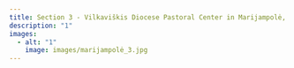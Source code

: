 ```yaml
---
title: Section 3 - Vilkaviškis Diocese Pastoral Center in Marijampolė, Lithuania
description: "1"
images:
  - alt: "1"
    image: images/marijampolė_3.jpg
---
```

